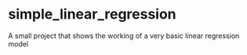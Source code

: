 # simple_linear_regression
A small project that shows the working of a very basic linear regression model
